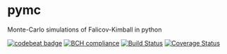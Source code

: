 # pymc
Monte-Carlo simulations of Falicov-Kimball in python  

[![codebeat badge](https://codebeat.co/badges/de363c38-b5af-4810-818d-b81762921609)](https://codebeat.co/projects/github-com-promny-pymc-master)
[![BCH compliance](https://bettercodehub.com/edge/badge/PROMNY/pymc?branch=master)](https://bettercodehub.com/)
[![Build Status](https://travis-ci.org/PROMNY/pymc.svg?branch=master)](https://travis-ci.org/PROMNY/pymc)
[![Coverage Status](https://coveralls.io/repos/github/PROMNY/pymc/badge.svg?branch=master)](https://coveralls.io/github/PROMNY/pymc?branch=master)
